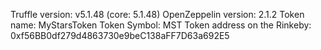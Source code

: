 Truffle version: v5.1.48 (core: 5.1.48)
OpenZeppelin version: 2.1.2
Token name: MyStarsToken
Token Symbol: MST
Token address on the Rinkeby: 0xf56BB0df279d4863730e9beC138aFF7D63a692E5
